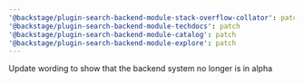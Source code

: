 ```yaml
---
'@backstage/plugin-search-backend-module-stack-overflow-collator': patch
'@backstage/plugin-search-backend-module-techdocs': patch
'@backstage/plugin-search-backend-module-catalog': patch
'@backstage/plugin-search-backend-module-explore': patch
---
```


Update wording to show that the backend system no longer is in alpha

